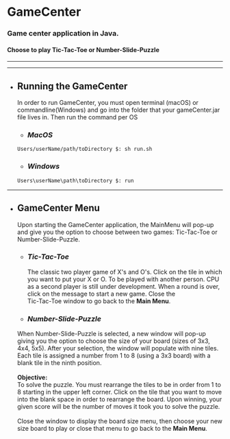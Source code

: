 # GameCenter

### Game center application in Java. 
#### Choose to play Tic-Tac-Toe or Number-Slide-Puzzle

___
___
* ## Running the GameCenter
    In order to run GameCenter, you must open terminal (macOS) or commandline(Windows) 
    and go into the folder that your gameCenter.jar file lives in. Then run the command per OS
    * ### _MacOS_
    `` Users/userName/path/toDirectory $: sh run.sh ``
    * ### _Windows_
    ``Users\userName\path\toDirectory $: run``

___
* ## GameCenter Menu
    Upon starting the GameCenter application, the MainMenu will pop-up and give you 
    the option to choose between two games: Tic-Tac-Toe or Number-Slide-Puzzle.
    * ### _Tic-Tac-Toe_
      The classic two player game of X's and O's. Click on the tile in which you want 
      to put your X or O. To be played with another person. 
      CPU as a second player is still under development. When a round is over, 
      click on the message to start a new game. 
      Close the <br> Tic-Tac-Toe window to go back to the **Main Menu**.
      
    * ### _Number-Slide-Puzzle_
    When Number-Slide-Puzzle is selected, a new window will pop-up giving you the option
    to choose the size of your board (sizes of 3x3, 4x4, 5x5). After your selection, 
    the window will populate with nine tiles. Each tile is assigned a number from 1 to 8 
    (using a 3x3 board) with a blank tile in the ninth position.
    <br><br>**Objective:**<br> To solve the puzzle. You must rearrange the
    tiles to be in order from 1 to 8 starting in the upper left corner. Click on the tile 
    that you want to move into the blank space in order to rearrange the board. Upon winning,
    your given score will be the number of moves it took you to solve the puzzle.<br><br> 
    Close the window to display the board size menu, then choose your new size board to play or close 
    that menu to go back to the **Main Menu**.
